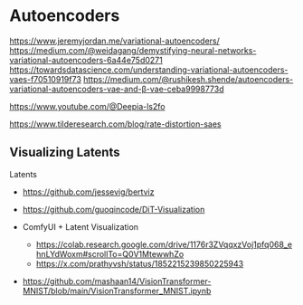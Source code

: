 # Autoencoders

https://www.jeremyjordan.me/variational-autoencoders/
https://medium.com/@weidagang/demystifying-neural-networks-variational-autoencoders-6a44e75d0271
https://towardsdatascience.com/understanding-variational-autoencoders-vaes-f70510919f73
https://medium.com/@rushikesh.shende/autoencoders-variational-autoencoders-vae-and-β-vae-ceba9998773d

https://www.youtube.com/@Deepia-ls2fo

https://www.tilderesearch.com/blog/rate-distortion-saes



## Visualizing Latents

Latents

- https://github.com/jessevig/bertviz
- https://github.com/guoqincode/DiT-Visualization


- ComfyUI + Latent Visualization
	- https://colab.research.google.com/drive/1176r3ZVqqxzVoj1pfq068_ehnLYdWoxm#scrollTo=Q0V1MtewwhZo
	- https://x.com/prathyvsh/status/1852215239850225943

- https://github.com/mashaan14/VisionTransformer-MNIST/blob/main/VisionTransformer_MNIST.ipynb

